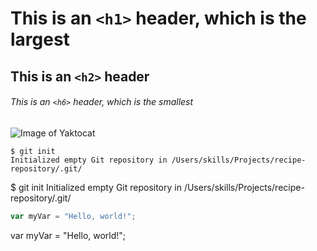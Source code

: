 # This is an `<h1>` header, which is the largest

## This is an `<h2>` header

###### This is an `<h6>` header, which is the smallest

![Image of Yaktocat](https://octodex.github.com/images/yaktocat.png)

```
$ git init
Initialized empty Git repository in /Users/skills/Projects/recipe-repository/.git/
```
$ git init
Initialized empty Git repository in /Users/skills/Projects/recipe-repository/.git/

``` javascript
var myVar = "Hello, world!";
```
var myVar = "Hello, world!";
